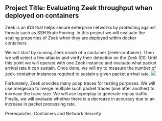 ## Project Title: Evaluating Zeek throughput when deployed on containers

Zeek is an IDS that helps secure enterprise networks by protecting against threats such as SSH Brute Forcing. In this project we will evaluate the scaling properties of Zeek when they are deployed within docker containers. 

We will start by running Zeek inside of a container (zeek-container). Then we will select a few attacks and verify their detection on the Zeek IDS. Until this point we will operate with one Zeek instance and evaluate what packet arrival rate it can sustain. Once done, we will try to measure the number of zeek-container instances required to sustain a given packet arrival rate. 
![](http://152.136.116.14:1023//uploads/upload_2ff020beaff9272b536f4a043242ce23.png)

Fortunately, Zeek provides many pcap traces for testing purposes. We will use mergecap to merge multiple such packet traces (one after another) to increase the trace size. We will use tcpreplay to generate replay traffic. Finally, we will evaluate whether there is a decrease in accuracy due to an increase in packet processing rate.


Prerequisites: Containers and Network Security
